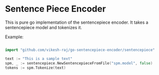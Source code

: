 Sentence Piece Encoder
======================

This is pure go implementation of the sentencepiece encoder.
It takes a sentencepiece model and tokenizes it.

Example:

```go

import "github.com/vikesh-raj/go-sentencepiece-encoder/sentencepiece"

text := "This is a sample text"
spm, _ := sentencepiece.NewSentencepieceFromFile("spm.model", false)
tokens := spm.Tokenize(text)

```
